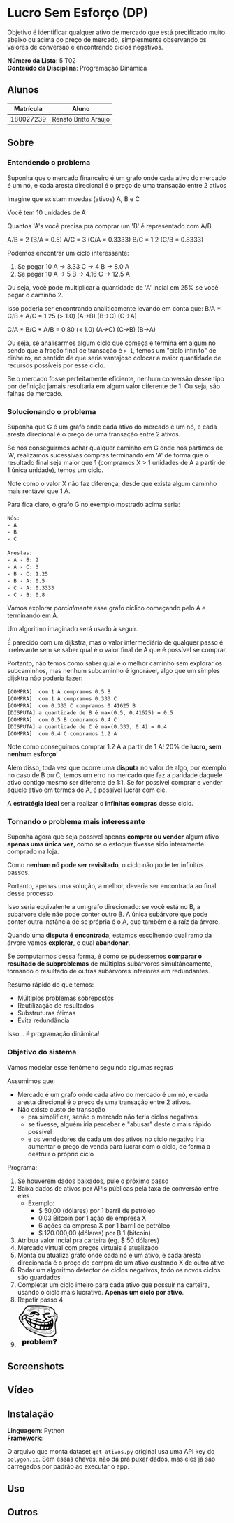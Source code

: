 # Lucro Sem Esforço (DP)

Objetivo é identificar qualquer ativo de mercado que está precificado muito abaixo ou acima do preço de mercado, simplesmente observando os valores de conversão e encontrando ciclos negativos.

**Número da Lista**: 5 T02<br>
**Conteúdo da Disciplina**: Programação Dinâmica<br>

## Alunos

| Matrícula | Aluno                |
| --------- | -------------------- |
| 180027239 | Renato Britto Araujo |

## Sobre 

### Entendendo o problema

Suponha que o mercado financeiro é um grafo onde cada ativo do mercado é um nó, e cada aresta direcional é o preço de uma transação entre 2 ativos

Imagine que existam moedas (ativos) A, B e C

Você tem 10 unidades de A

Quantos 'A's você precisa pra comprar um 'B' é representado com A/B

A/B  =  2    (B/A = 0.5)
A/C  =  3    (C/A = 0.3333)
B/C  =  1.2  (C/B = 0.8333)

Podemos encontrar um ciclo interessante:
1. Se pegar 10 A -> 3.33 C -> 4 B -> 8.0 A 
2. Se pegar 10 A -> 5 B -> 4.16 C -> 12.5 A

Ou seja, você pode multiplicar a quantidade de 'A' incial em 25% se você pegar o caminho 2.

Isso poderia ser encontrando analiticamente levando em conta que:
 B/A   *  C/B   *   A/C    = 1.25 (> 1.0)
(A->B)   (B->C)    (C->A)

 C/A   *  B/C   *   A/B    = 0.80 (< 1.0)
(A->C)   (C->B)    (B->A)

Ou seja, se analisarmos algum ciclo que começa e termina em algum nó sendo que a fração final de transação é `> 1`, temos um "ciclo infinito" de dinheiro, no sentido de que seria vantajoso colocar a maior quantidade de recursos possíveis por esse ciclo.

Se o mercado fosse perfeitamente eficiente, nenhum conversão desse tipo por definição jamais resultaria em algum valor diferente de 1. Ou seja, são falhas de mercado.

### Solucionando o problema

Suponha que G é um grafo onde cada ativo do mercado é um nó, e cada aresta direcional é o preço de uma transação entre 2 ativos.

Se nós conseguirmos achar qualquer caminho em G onde nós partimos de 'A', realizamos sucessivas compras terminando em 'A' de forma que o resultado final seja maior que 1 (compramos X > 1 unidades de A a partir de 1 única unidade), temos um ciclo.

Note como o valor X não faz diferença, desde que exista algum caminho mais rentável que 1 A.

Para fica claro, o grafo G no exemplo mostrado acima seria:

```
Nós: 
- A
- B
- C

Arestas:
- A - B: 2    
- A - C: 3    
- B - C: 1.25  
- B - A: 0.5
- C - A: 0.3333
- C - B: 0.8
```

Vamos explorar *parcialmente* esse grafo cíclico começando pelo A e terminando em A.

Um algoritmo imaginado será usado à seguir. 

É parecido com um dijkstra, mas o valor intermediário de qualquer passo é irrelevante sem se saber qual é o valor final de A que é possível se comprar. 

Portanto, não temos como saber qual é o melhor caminho sem explorar os subcaminhos, mas nenhum subcaminho é ignorável, algo que um simples dijsktra não poderia fazer:

```
[COMPRA]  com 1 A compramos 0.5 B
[COMPRA]  com 1 A compramos 0.333 C
[COMPRA]  com 0.333 C compramos 0.41625 B
[DISPUTA] a quantidade de B é max(0.5, 0.41625) = 0.5
[COMPRA]  com 0.5 B compramos 0.4 C
[DISPUTA] a quantidade de C é max(0.333, 0.4) = 0.4
[COMPRA]  com 0.4 C compramos 1.2 A
```

Note como conseguimos comprar 1.2 A a partir de 1 A! 20% de **lucro, sem nenhum esforço**!

Além disso, toda vez que ocorre uma **disputa** no valor de algo, por exemplo no caso de B ou C, temos um erro no mercado que faz a paridade daquele ativo contigo mesmo ser diferente de 1:1. Se for possível comprar e vender aquele ativo em termos de A, é possível lucrar com ele.

A **estratégia ideal** seria realizar o **infinitas compras** desse ciclo.

### Tornando o problema mais interessante

Suponha agora que seja possível apenas **comprar ou vender** algum ativo **apenas uma única vez**, como se o estoque tivesse sido interamente comprado na loja. 

Como **nenhum nó pode ser revisitado**, o ciclo não pode ter infinitos passos.

Portanto, apenas uma solução, a melhor, deveria ser encontrada ao final desse processo.

Isso seria equivalente a um grafo direcionado: se você está no B, a subárvore dele não pode conter outro B. A única subárvore que pode conter outra instância de se própria é o A, que também é a raíz da árvore.

Quando uma **disputa é encontrada**, estamos escolhendo qual ramo da árvore vamos **explorar**, e qual **abandonar**.

Se computarmos dessa forma, é como se pudessemos **comparar o resultado de subproblemas** de múltiplas subárvores simultâneamente, tornando o resultado de outras subárvores inferiores em redundantes. 

Resumo rápido do que temos:
- Múltiplos problemas sobrepostos
- Reutilização de resultados
- Substruturas ótimas
- Evita redundância

Isso... é programação dinâmica!

### Objetivo do sistema

Vamos modelar esse fenômeno seguindo algumas regras

Assumimos que:
- Mercado é um grafo onde cada ativo do mercado é um nó, e cada aresta direcional é o preço de uma transação entre 2 ativos. 
- Não existe custo de transação 
  - pra simplificar, senão o mercado não teria ciclos negativos
  - se tivesse, alguém iria perceber e "abusar" deste o mais rápido possível
  - e os vendedores de cada um dos ativos no ciclo negativo iria aumentar o preço de venda para lucrar com o ciclo, de forma a destruir o próprio ciclo
  
Programa:
1. Se houverem dados baixados, pule o próximo passo
2. Baixa dados de ativos por APIs públicas pela taxa de conversão entre eles
   - Exemplo:
     - $ 50,00 (dólares) por 1 barril de petróleo
     - 0,03 Bitcoin por 1 ação de empresa X
     - 6 ações da empresa X por 1 barril de petróleo
     - $ 120.000,00 (dólares) por ₿ 1 (bitcoin).
3. Atribua valor incial pra carteira (eg. $ 50 dólares)
4. Mercado virtual com preços virtuais é atualizado
5. Monta ou atualiza grafo onde cada nó é um ativo, e cada aresta direcionada é o preço de compra de um ativo custando X de outro ativo
6. Rodar um algoritmo detector de ciclos negativos, todo os novos ciclos são guardados
7. Completar um ciclo inteiro para cada ativo que possuir na carteira, usando o ciclo mais lucrativo. **Apenas um ciclo por ativo**.
8. Repetir passo 4
9. <div style="width:100px"><img src="figs/problem.jpg"></div>

## Screenshots

## Vídeo


## Instalação 
**Linguagem**: Python<br>
**Framework**: <br>

O arquivo que monta dataset `get_ativos.py` original usa uma API key do `polygon.io`.
Sem essas chaves, não dá pra puxar dados, mas eles já são carregados por padrão ao executar o app.

## Uso 


## Outros

